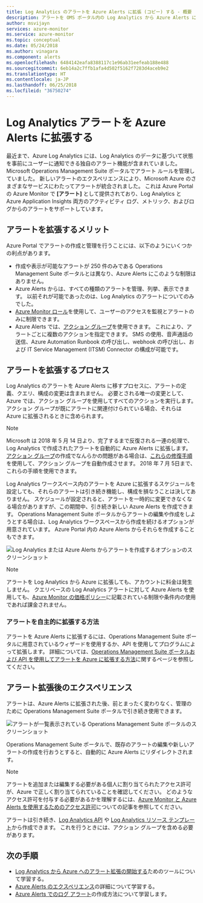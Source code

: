 ```yaml
---
title: Log Analytics のアラートを Azure Alerts に拡張 (コピー) する - 概要
description: アラートを OMS ポータル内の Log Analytics から Azure Alerts にコピーするプロセスの概要について説明し、お客様の一般的な懸念に対応する詳細を示します。
author: msvijayn
services: azure-monitor
ms.service: azure-monitor
ms.topic: conceptual
ms.date: 05/24/2018
ms.author: vinagara
ms.component: alerts
ms.openlocfilehash: 6484142eafa8388117c1e96ab31eefeab188e488
ms.sourcegitcommit: 6eb14a2c7ffb1afa4d502f5162f7283d4aceb9e2
ms.translationtype: HT
ms.contentlocale: ja-JP
ms.lasthandoff: 06/25/2018
ms.locfileid: "36750274"
---
```

# <a name="extend-log-analytics-alerts-to-azure-alerts"></a>Log Analytics アラートを Azure Alerts に拡張する
最近まで、Azure Log Analytics には、Log Analytics のデータに基づいて状態を事前にユーザーに通知できる独自のアラート機能が含まれていました。 Microsoft Operations Management Suite ポータルでアラート ルールを管理していました。 新しいアラートのエクスペリエンスにより、Microsoft Azure のさまざまなサービスにわたってアラートが統合されました。 これは Azure Portal の Azure Monitor で **[アラート]**  として提供されており、Log Analytics と Azure Application Insights 両方のアクティビティ ログ、メトリック、およびログからのアラートをサポートしています。 

## <a name="benefits-of-extending-your-alerts"></a>アラートを拡張するメリット
Azure Portal でアラートの作成と管理を行うことには、以下のようにいくつかの利点があります。

- 作成や表示が可能なアラートが 250 件のみである Operations Management Suite ポータルとは異なり、Azure Alerts にこのような制限はありません。
- Azure Alerts からは、すべての種類のアラートを管理、列挙、表示できます。 以前それが可能であったのは、Log Analytics のアラートについてのみでした。
- [Azure Monitor ロール](monitoring-roles-permissions-security.md)を使用して、ユーザーのアクセスを監視とアラートのみに制限できます。
- Azure Alerts では、[アクション グループ](monitoring-action-groups.md)を使用できます。 これにより、アラートごとに複数のアクションを指定できます。 SMS の使用、音声通話の送信、Azure Automation Runbook の呼び出し、webhook の呼び出し、および IT Service Management (ITSM) Connector の構成が可能です。 

## <a name="process-of-extending-your-alerts"></a>アラートを拡張するプロセス
Log Analytics のアラートを Azure Alerts に移すプロセスに、アラートの定義、クエリ、構成の変更は含まれません。 必要とされる唯一の変更として、Azure では、アクション グループを使用してすべてのアクションを実行します。 アクション グループが既にアラートに関連付けられている場合、それらは Azure に拡張されるときに含められます。

> [!NOTE]
> Microsoft は 2018 年 5 月 14 日より、完了するまで反復される一連の処理で、Log Analytics で作成されたアラートを自動的に Azure Alerts に拡張します。 [アクション グループ](monitoring-action-groups.md)の作成でなんらかの問題がある場合は、[これらの修復手順](monitoring-alerts-extend-tool.md#troubleshooting)を使用して、アクション グループを自動作成させます。 2018 年 7 月 5日まで、これらの手順を使用できます。 
> 

Log Analytics ワークスペース内のアラートを Azure に拡張するスケジュールを設定しても、それらのアラートは引き続き機能し、構成を損なうことは決してありません。 スケジュールが設定されると、アラートを一時的に変更できなくなる場合がありますが、この期間中、引き続き新しい Azure Alerts を作成できます。 Operations Management Suite ポータルからアラートの編集や作成をしようとする場合は、Log Analytics ワークスペースから作成を続けるオプションが用意されています。 Azure Portal 内の Azure Alerts からそれらを作成することもできます。

 ![Log Analytics または Azure Alerts からアラートを作成するオプションのスクリーンショット](./media/monitor-alerts-extend/ScheduledDirection.png)

> [!NOTE]
> アラートを Log Analytics から Azure に拡張しても、アカウントに料金は発生しません。 クエリベースの Log Analytics アラートに対して Azure Alerts を使用しても、[Azure Monitor の価格ポリシー](https://azure.microsoft.com/pricing/details/monitor/)に記載されている制限や条件内の使用であれば課金されません。  


### <a name="how-to-extend-your-alerts-voluntarily"></a>アラートを自主的に拡張する方法
アラートを Azure Alerts に拡張するには、Operations Management Suite ポータルに用意されているウィザードを使用するか、API を使用してプログラムによって拡張します。 詳細については、[Operations Management Suite ポータルおよび API を使用してアラートを Azure に拡張する方法](monitoring-alerts-extend-tool.md)に関するページを参照してください。

## <a name="experience-after-extending-your-alerts"></a>アラート拡張後のエクスペリエンス
アラートは、Azure Alerts に拡張された後、前とまったく変わりなく、管理のために Operations Management Suite ポータルで引き続き使用できます。

![アラートが一覧表示されている Operations Management Suite ポータルのスクリーンショット](./media/monitor-alerts-extend/PostExtendList.png)

Operations Management Suite ポータルで、既存のアラートの編集や新しいアラートの作成を行おうとすると、自動的に Azure Alerts にリダイレクトされます。  

> [!NOTE]
> アラートを追加または編集する必要がある個人に割り当てられたアクセス許可が、Azure で正しく割り当てられていることを確認してください。 どのようなアクセス許可を付与する必要があるかを理解するには、[Azure Monitor と Azure Alerts を使用するためのアクセス許可](monitoring-roles-permissions-security.md)についての記事を参照してください。  
> 

アラートは引き続き、[Log Analytics API](../log-analytics/log-analytics-api-alerts.md) や [Log Analytics リソース テンプレート](../monitoring/monitoring-solutions-resources-searches-alerts.md)から作成できます。 これを行うときには、アクション グループを含める必要があります。

## <a name="next-steps"></a>次の手順

* [Log Analytics から Azure へのアラート拡張の開始する](monitoring-alerts-extend-tool.md)ためのツールについて学習する。
* [Azure Alerts のエクスペリエンス](monitoring-overview-unified-alerts.md)の詳細について学習する。
* [Azure Alerts でのログ アラート](monitor-alerts-unified-log.md)の作成方法について学習します。
